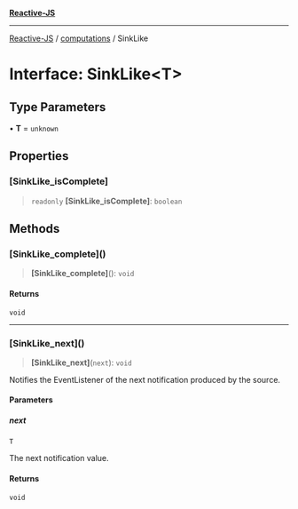 [**Reactive-JS**](../../README.md)

***

[Reactive-JS](../../README.md) / [computations](../README.md) / SinkLike

# Interface: SinkLike\<T\>

## Type Parameters

• **T** = `unknown`

## Properties

### \[SinkLike\_isComplete\]

> `readonly` **\[SinkLike\_isComplete\]**: `boolean`

## Methods

### \[SinkLike\_complete\]()

> **\[SinkLike\_complete\]**(): `void`

#### Returns

`void`

***

### \[SinkLike\_next\]()

> **\[SinkLike\_next\]**(`next`): `void`

Notifies the EventListener of the next notification produced by the source.

#### Parameters

##### next

`T`

The next notification value.

#### Returns

`void`
